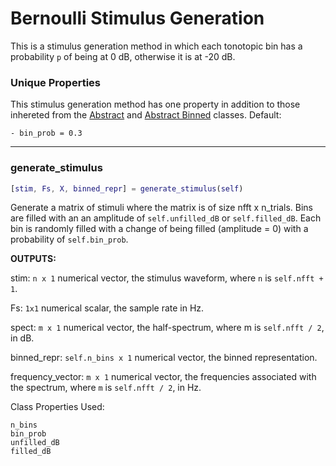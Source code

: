# Bernoulli Stimulus Generation

This is a stimulus generation method in which each tonotopic bin has a probability `p` of being at 0 dB, otherwise it is at -20 dB. 

### Unique Properties

This stimulus generation method has one property in addition to those inhereted from the [Abstract](../AbstractStimulusGenerationMethod) and [Abstract Binned](../AbstractBinnedStimulusGenerationMethod) classes. Default:

```
- bin_prob = 0.3
```

-------

### generate_stimulus

```matlab
[stim, Fs, X, binned_repr] = generate_stimulus(self)
```

Generate a matrix of stimuli
where the matrix is of size nfft x n_trials.
Bins are filled with an an amplitude of `self.unfilled_dB` or `self.filled_dB`.
Each bin is randomly filled with a change of being filled
(amplitude = 0) with a probability of `self.bin_prob`.

**OUTPUTS:**

stim: `n x 1` numerical vector,
the stimulus waveform,
where `n` is `self.nfft + 1`.

Fs: `1x1` numerical scalar,
the sample rate in Hz.

spect: `m x 1` numerical vector,
the half-spectrum,
where m is `self.nfft / 2`,
in dB.

binned_repr: `self.n_bins x 1` numerical vector,
the binned representation.

frequency_vector: `m x 1` numerical vector,
the frequencies associated with the spectrum,
where `m` is `self.nfft / 2`,
in Hz.

Class Properties Used:

```
n_bins
bin_prob
unfilled_dB
filled_dB
```



